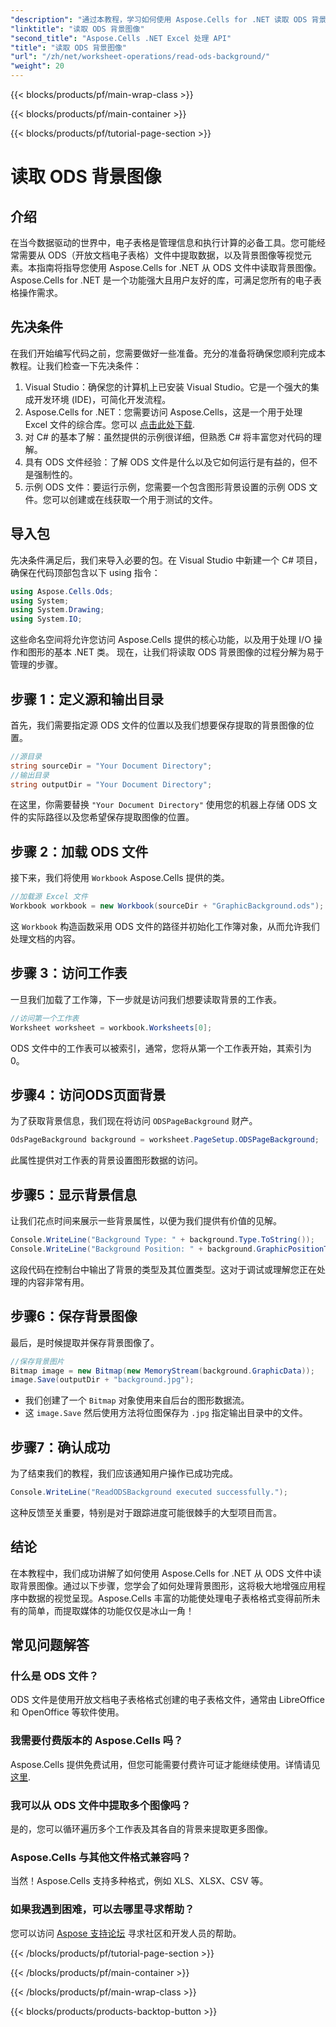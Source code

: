 ```yaml
---
"description": "通过本教程，学习如何使用 Aspose.Cells for .NET 读取 ODS 背景图像。非常适合开发人员和爱好者。"
"linktitle": "读取 ODS 背景图像"
"second_title": "Aspose.Cells .NET Excel 处理 API"
"title": "读取 ODS 背景图像"
"url": "/zh/net/worksheet-operations/read-ods-background/"
"weight": 20
---
```


{{< blocks/products/pf/main-wrap-class >}}

{{< blocks/products/pf/main-container >}}

{{< blocks/products/pf/tutorial-page-section >}}

# 读取 ODS 背景图像

## 介绍
在当今数据驱动的世界中，电子表格是管理信息和执行计算的必备工具。您可能经常需要从 ODS（开放文档电子表格）文件中提取数据，以及背景图像等视觉元素。本指南将指导您使用 Aspose.Cells for .NET 从 ODS 文件中读取背景图像。Aspose.Cells for .NET 是一个功能强大且用户友好的库，可满足您所有的电子表格操作需求。
## 先决条件
在我们开始编写代码之前，您需要做好一些准备。充分的准备将确保您顺利完成本教程。让我们检查一下先决条件：
1. Visual Studio：确保您的计算机上已安装 Visual Studio。它是一个强大的集成开发环境 (IDE)，可简化开发流程。
2. Aspose.Cells for .NET：您需要访问 Aspose.Cells，这是一个用于处理 Excel 文件的综合库。您可以 [点击此处下载](https://releases。aspose.com/cells/net/).
3. 对 C# 的基本了解：虽然提供的示例很详细，但熟悉 C# 将丰富您对代码的理解。
4. 具有 ODS 文件经验：了解 ODS 文件是什么以及它如何运行是有益的，但不是强制性的。
5. 示例 ODS 文件：要运行示例，您需要一个包含图形背景设置的示例 ODS 文件。您可以创建或在线获取一个用于测试的文件。
## 导入包
先决条件满足后，我们来导入必要的包。在 Visual Studio 中新建一个 C# 项目，确保在代码顶部包含以下 using 指令：
```csharp
using Aspose.Cells.Ods;
using System;
using System.Drawing;
using System.IO;
```
这些命名空间将允许您访问 Aspose.Cells 提供的核心功能，以及用于处理 I/O 操作和图形的基本 .NET 类。
现在，让我们将读取 ODS 背景图像的过程分解为易于管理的步骤。 
## 步骤 1：定义源和输出目录
首先，我们需要指定源 ODS 文件的位置以及我们想要保存提取的背景图像的位置。
```csharp
//源目录
string sourceDir = "Your Document Directory";
//输出目录
string outputDir = "Your Document Directory";
```
在这里，你需要替换 `"Your Document Directory"` 使用您的机器上存储 ODS 文件的实际路径以及您希望保存提取图像的位置。
## 步骤 2：加载 ODS 文件 
接下来，我们将使用 `Workbook` Aspose.Cells 提供的类。
```csharp
//加载源 Excel 文件
Workbook workbook = new Workbook(sourceDir + "GraphicBackground.ods");
```
这 `Workbook` 构造函数采用 ODS 文件的路径并初始化工作簿对象，从而允许我们处理文档的内容。
## 步骤 3：访问工作表 
一旦我们加载了工作簿，下一步就是访问我们想要读取背景的工作表。
```csharp
//访问第一个工作表
Worksheet worksheet = workbook.Worksheets[0];
```
ODS 文件中的工作表可以被索引，通常，您将从第一个工作表开始，其索引为 0。
## 步骤4：访问ODS页面背景 
为了获取背景信息，我们现在将访问 `ODSPageBackground` 财产。
```csharp
OdsPageBackground background = worksheet.PageSetup.ODSPageBackground;
```
此属性提供对工作表的背景设置图形数据的访问。
## 步骤5：显示背景信息
让我们花点时间来展示一些背景属性，以便为我们提供有价值的见解。
```csharp
Console.WriteLine("Background Type: " + background.Type.ToString());
Console.WriteLine("Background Position: " + background.GraphicPositionType.ToString());
```
这段代码在控制台中输出了背景的类型及其位置类型。这对于调试或理解您正在处理的内容非常有用。
## 步骤6：保存背景图像 
最后，是时候提取并保存背景图像了。
```csharp
//保存背景图片
Bitmap image = new Bitmap(new MemoryStream(background.GraphicData));
image.Save(outputDir + "background.jpg");
```
- 我们创建了一个 `Bitmap` 对象使用来自后台的图形数据流。
- 这 `image.Save` 然后使用方法将位图保存为 `.jpg` 指定输出目录中的文件。 
## 步骤7：确认成功 
为了结束我们的教程，我们应该通知用户操作已成功完成。
```csharp
Console.WriteLine("ReadODSBackground executed successfully.");
```
这种反馈至关重要，特别是对于跟踪进度可能很棘手的大型项目而言。
## 结论
在本教程中，我们成功讲解了如何使用 Aspose.Cells for .NET 从 ODS 文件中读取背景图像。通过以下步骤，您学会了如何处理背景图形，这将极大地增强应用程序中数据的视觉呈现。Aspose.Cells 丰富的功能使处理电子表格格式变得前所未有的简单，而提取媒体的功能仅仅是冰山一角！
## 常见问题解答
### 什么是 ODS 文件？
ODS 文件是使用开放文档电子表格格式创建的电子表格文件，通常由 LibreOffice 和 OpenOffice 等软件使用。
### 我需要付费版本的 Aspose.Cells 吗？
Aspose.Cells 提供免费试用，但您可能需要付费许可证才能继续使用。详情请见 [这里](https://purchase。aspose.com/buy).
### 我可以从 ODS 文件中提取多个图像吗？
是的，您可以循环遍历多个工作表及其各自的背景来提取更多图像。
### Aspose.Cells 与其他文件格式兼容吗？
当然！Aspose.Cells 支持多种格式，例如 XLS、XLSX、CSV 等。
### 如果我遇到困难，可以去哪里寻求帮助？
您可以访问 [Aspose 支持论坛](https://forum.aspose.com/c/cells/9) 寻求社区和开发人员的帮助。

{{< /blocks/products/pf/tutorial-page-section >}}

{{< /blocks/products/pf/main-container >}}

{{< /blocks/products/pf/main-wrap-class >}}

{{< blocks/products/products-backtop-button >}}